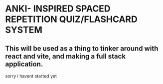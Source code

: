 # ANKI- INSPIRED SPACED REPETITION QUIZ/FLASHCARD SYSTEM

## This will be used as a thing to tinker around with react and vite, and making a full stack application.


sorry i havent started yet
